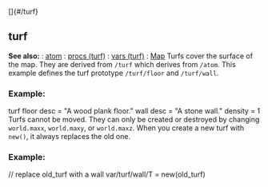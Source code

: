 []{#/turf}
## turf
**See also:**
:   [atom](#/atom)
:   [procs (turf)](#/turf/proc)
:   [vars (turf)](#/turf/var)
:   [Map](#/map)
Turfs cover the surface of the map. They are derived from `/turf` which
derives from `/atom`.
This example defines the turf prototype `/turf/floor` and `/turf/wall`.
### Example:
turf floor desc = \"A wood plank floor.\" wall desc = \"A stone wall.\"
density = 1
Turfs cannot be moved. They can only be created or destroyed by changing
`world.maxx`, `world.maxy`, or `world.maxz`. When you create a new turf
with `new()`, it always replaces the old one.
### Example:
// replace old_turf with a wall var/turf/wall/T = new(old_turf)